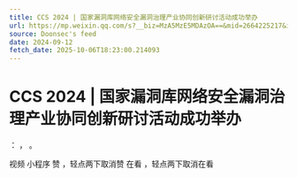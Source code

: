 ```yaml
---
title: CCS 2024 | 国家漏洞库网络安全漏洞治理产业协同创新研讨活动成功举办
url: https://mp.weixin.qq.com/s?__biz=MzA5MzE5MDAzOA==&mid=2664225217&idx=1&sn=0ebd1a9b4ffa506ab68f550a7dff2059
source: Doonsec's feed
date: 2024-09-12
fetch_date: 2025-10-06T18:23:00.214093
---
```


# CCS 2024 | 国家漏洞库网络安全漏洞治理产业协同创新研讨活动成功举办

：
，
。

视频
小程序
赞
，轻点两下取消赞
在看
，轻点两下取消在看